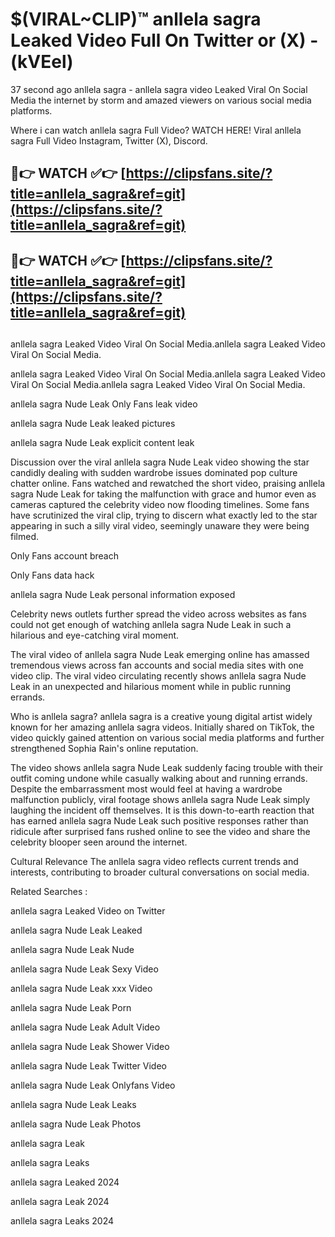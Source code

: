 # $(VIRAL~CLIP)™ anllela sagra Leaked Video Full On Twitter or (X) -(kVEel)
37 second ago anllela sagra - anllela sagra video Leaked Viral On Social Media the internet by storm and amazed viewers on various social media platforms.

Where i can watch anllela sagra Full Video? WATCH HERE! Viral anllela sagra Full Video Instagram, Twitter (X), Discord.

## 🔴👉 WATCH ✅👉 [https://clipsfans.site/?title=anllela_sagra&ref=git](https://clipsfans.site/?title=anllela_sagra&ref=git)
## 🔴👉 WATCH ✅👉 [https://clipsfans.site/?title=anllela_sagra&ref=git](https://clipsfans.site/?title=anllela_sagra&ref=git)
##
anllela sagra Leaked Video Viral On Social Media.anllela sagra Leaked Video Viral On Social Media.

anllela sagra Leaked Video Viral On Social Media.anllela sagra Leaked Video Viral On Social Media.anllela sagra Leaked Video Viral On Social Media.

anllela sagra Nude Leak Only Fans leak video

anllela sagra Nude Leak leaked pictures

anllela sagra Nude Leak explicit content leak

Discussion over the viral anllela sagra Nude Leak video showing the star candidly dealing with sudden wardrobe issues dominated pop culture chatter online. Fans watched and rewatched the short video, praising anllela sagra Nude Leak for taking the malfunction with grace and humor even as cameras captured the celebrity video now flooding timelines. Some fans have scrutinized the viral clip, trying to discern what exactly led to the star appearing in such a silly viral video, seemingly unaware they were being filmed.


Only Fans account breach

Only Fans data hack

anllela sagra Nude Leak personal information exposed

Celebrity news outlets further spread the video across websites as fans could not get enough of watching anllela sagra Nude Leak in such a hilarious and eye-catching viral moment.


The viral video of anllela sagra Nude Leak emerging online has amassed tremendous views across fan accounts and social media sites with one video clip. The viral video circulating recently shows anllela sagra Nude Leak in an unexpected and hilarious moment while in public running errands.


Who is anllela sagra? anllela sagra is a creative young digital artist widely known for her amazing anllela sagra videos. Initially shared on TikTok, the video quickly gained attention on various social media platforms and further strengthened Sophia Rain's online reputation.

The video shows anllela sagra Nude Leak suddenly facing trouble with their outfit coming undone while casually walking about and running errands. Despite the embarrassment most would feel at having a wardrobe malfunction publicly, viral footage shows anllela sagra Nude Leak simply laughing the incident off themselves. It is this down-to-earth reaction that has earned anllela sagra Nude Leak such positive responses rather than ridicule after surprised fans rushed online to see the video and share the celebrity blooper seen around the internet.

Cultural Relevance The anllela sagra video reflects current trends and interests, contributing to broader cultural conversations on social media.

Related Searches :

anllela sagra Leaked Video on Twitter

anllela sagra Nude Leak Leaked

anllela sagra Nude Leak Nude

anllela sagra Nude Leak Sexy Video

anllela sagra Nude Leak xxx Video

anllela sagra Nude Leak Porn

anllela sagra Nude Leak Adult Video

anllela sagra Nude Leak Shower Video

anllela sagra Nude Leak Twitter Video

anllela sagra Nude Leak Onlyfans Video

anllela sagra Nude Leak Leaks

anllela sagra Nude Leak Photos

anllela sagra Leak

anllela sagra Leaks

anllela sagra Leaked 2024

anllela sagra Leak 2024

anllela sagra Leaks 2024
